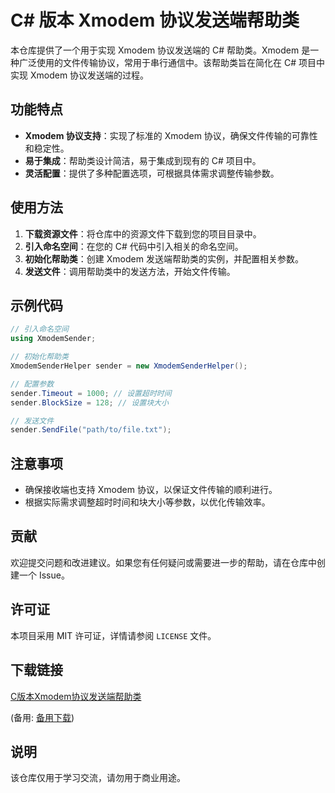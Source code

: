 # C# 版本 Xmodem 协议发送端帮助类

本仓库提供了一个用于实现 Xmodem 协议发送端的 C# 帮助类。Xmodem 是一种广泛使用的文件传输协议，常用于串行通信中。该帮助类旨在简化在 C# 项目中实现 Xmodem 协议发送端的过程。

## 功能特点

- **Xmodem 协议支持**：实现了标准的 Xmodem 协议，确保文件传输的可靠性和稳定性。
- **易于集成**：帮助类设计简洁，易于集成到现有的 C# 项目中。
- **灵活配置**：提供了多种配置选项，可根据具体需求调整传输参数。

## 使用方法

1. **下载资源文件**：将仓库中的资源文件下载到您的项目目录中。
2. **引入命名空间**：在您的 C# 代码中引入相关的命名空间。
3. **初始化帮助类**：创建 Xmodem 发送端帮助类的实例，并配置相关参数。
4. **发送文件**：调用帮助类中的发送方法，开始文件传输。

## 示例代码

```csharp
// 引入命名空间
using XmodemSender;

// 初始化帮助类
XmodemSenderHelper sender = new XmodemSenderHelper();

// 配置参数
sender.Timeout = 1000; // 设置超时时间
sender.BlockSize = 128; // 设置块大小

// 发送文件
sender.SendFile("path/to/file.txt");
```

## 注意事项

- 确保接收端也支持 Xmodem 协议，以保证文件传输的顺利进行。
- 根据实际需求调整超时时间和块大小等参数，以优化传输效率。

## 贡献

欢迎提交问题和改进建议。如果您有任何疑问或需要进一步的帮助，请在仓库中创建一个 Issue。

## 许可证

本项目采用 MIT 许可证，详情请参阅 `LICENSE` 文件。

## 下载链接
[C版本Xmodem协议发送端帮助类](https://pan.quark.cn/s/962652075246) 

(备用: [备用下载](https://pan.baidu.com/s/1SesPK4H1-ZvybzJNPxp35Q?pwd=1234))

## 说明

该仓库仅用于学习交流，请勿用于商业用途。
